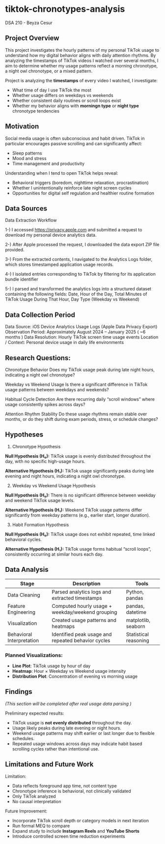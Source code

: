 # tiktok-chronotypes-analysis
DSA 210 - Beyza Cesur


## Project Overview
This project investigates the hourly patterns of my personal TikTok usage to understand how my digital behavior aligns with daily attention rhythms. By analyzing the timestamps of TikTok videos I watched over several months, I aim to determine whether my usage patterns reflect a morning chronotype, a night owl chronotype, or a mixed pattern.  
 
Project is analyzing the **timestamps** of every video I watched, I investigate:

- What time of day I use TikTok the most
- Whether usage differs on weekdays vs weekends
- Whether consistent daily routines or scroll loops exist
- Whether my behavior aligns with **morningn type** or **night type** chronotype tendencies



## Motivation
Social media usage is often subconscious and habit driven. TikTok in particular encourages passive scrolling and can significantly affect:
- Sleep patterns
- Mood and stress
- Time management and productivity

Understanding when I tend to open TikTok helps reveal:
- Behavioral triggers (boredom, nighttime relaxation, procrastination)
- Whether I unintentionally reinforce late night screen cycles
- Opportunities for digital self regulation and healthier routine formation


## Data Sources

Data Extraction Workflow

1-) I accessed https://privacy.apple.com and submitted a request to download my personal device analytics data.

2-) After Apple processed the request, I downloaded the data export ZIP file provided.

3-) From the extracted contents, I navigated to the Analytics Logs folder, which stores timestamped application usage records.

4-) I isolated entries corresponding to TikTok by filtering for its application bundle identifier

5-) I parsed and transformed the analytics logs into a structured dataset containing the following fields: Date, Hour of the Day, Total Minutes of TikTok Usage During That Hour, Day Type (Weekday vs Weekend)


## Data Collection Period

Data Source: iOS Device Analytics Usage Logs (Apple Data Privacy Export)
Observation Period: Approximately August 2024 – January 2025 ( ~6 months )
Data Resolution: Hourly TikTok screen time usage events
Location / Context: Personal device usage in daily life environments

## Research Questions:

Chronotype Behavior
Does my TikTok usage peak during late night hours, indicating a night owl chronotype?

Weekday vs Weekend Usage
Is there a significant difference in TikTok usage patterns between weekdays and weekends?

Habitual Cycle Detection
Are there recurring daily “scroll windows” where usage consistently spikes across days?

Attention Rhythm Stability
Do these usage rhythms remain stable over months, or do they shift during exam periods, stress, or schedule changes?

## Hypotheses
1. Chronotype Hypothesis

 **Null Hypothesis (H₀):**
 TikTok usage is evenly distributed throughout the day, with no specific high-usage hours.

 **Alternative Hypothesis (H₁):**
 TikTok usage significantly peaks during late evening and night hours, indicating a night owl chronotype.

2. Weekday vs Weekend Usage Hypothesis

 **Null Hypothesis (H₀):**
 There is no significant difference between weekday and weekend TikTok usage levels.
 
 **Alternative Hypothesis (H₁):**
 Weekend TikTok usage patterns differ significantly from weekday patterns (e.g., earlier start, longer duration).

3. Habit Formation Hypothesis 

 **Null Hypothesis (H₀):**
 TikTok usage does not exhibit repeated, time linked behavioral cycles.

 **Alternative Hypothesis (H₁):**
 TikTok usage forms habitual “scroll loops”, consistently occurring at similar hours each day.

## Data Analysis

| Stage | Description | Tools |
|------|-------------|------|
| Data Cleaning | Parsed analytics logs and extracted timestamps | Python, pandas |
| Feature Engineering | Computed hourly usage + weekday/weekend grouping | pandas, datetime |
| Visualization | Created usage patterns and heatmaps | matplotlib, seaborn |
| Behavioral Interpretation | Identified peak usage and repeated behavior cycles | Statistical reasoning |

### Planned Visualizations:
- **Line Plot**: TikTok usage by hour of day
- **Heatmap**: Hour × Weekday vs Weekend usage intensity
- **Distribution Plot**: Concentration of evening vs morning usage


## Findings
*(This section will be completed after real usage data parsing )*

Preliminary expected results:
- TikTok usage is **not evenly distributed** throughout the day.
- Usage likely peaks during late evening or night hours.
- Weekend usage patterns may shift earlier or last longer due to flexible schedules.
- Repeated usage windows across days may indicate habit based scrolling cycles rather than intentional use.



## Limitations and Future Work

 Limitation:

- Data reflects foreground app time, not content type 
- Chronotype inference is behavioral, not clinically validated 
- Only TikTok analyzed 
- No causal interpretation 

 Future Improvement:
 
- Incorporate TikTok scroll depth or category models in next iteration 
- Run formal MEQ to compare 
- Expand study to include **Instagram Reels** and **YouTube Shorts** 
- Introduce controlled screen time reduction experiments 
